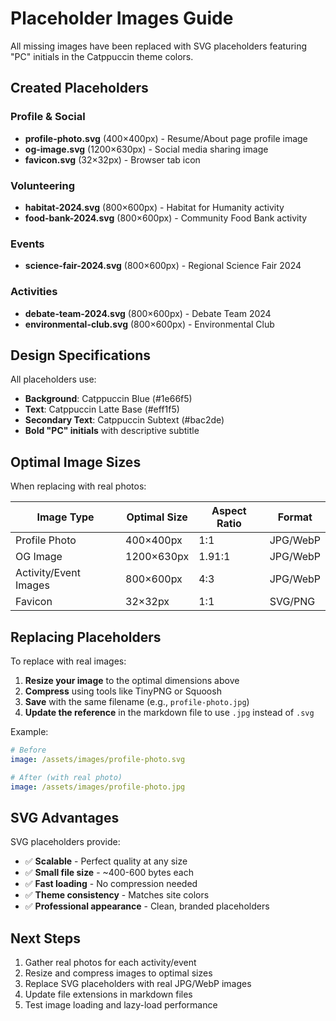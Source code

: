 # Placeholder Images Guide

All missing images have been replaced with SVG placeholders featuring "PC" initials in the Catppuccin theme colors.

## Created Placeholders

### Profile & Social
- **profile-photo.svg** (400×400px) - Resume/About page profile image
- **og-image.svg** (1200×630px) - Social media sharing image
- **favicon.svg** (32×32px) - Browser tab icon

### Volunteering
- **habitat-2024.svg** (800×600px) - Habitat for Humanity activity
- **food-bank-2024.svg** (800×600px) - Community Food Bank activity

### Events
- **science-fair-2024.svg** (800×600px) - Regional Science Fair 2024

### Activities
- **debate-team-2024.svg** (800×600px) - Debate Team 2024
- **environmental-club.svg** (800×600px) - Environmental Club

## Design Specifications

All placeholders use:
- **Background**: Catppuccin Blue (#1e66f5)
- **Text**: Catppuccin Latte Base (#eff1f5)
- **Secondary Text**: Catppuccin Subtext (#bac2de)
- **Bold "PC" initials** with descriptive subtitle

## Optimal Image Sizes

When replacing with real photos:

| Image Type | Optimal Size | Aspect Ratio | Format |
|------------|--------------|--------------|--------|
| Profile Photo | 400×400px | 1:1 | JPG/WebP |
| OG Image | 1200×630px | 1.91:1 | JPG/WebP |
| Activity/Event Images | 800×600px | 4:3 | JPG/WebP |
| Favicon | 32×32px | 1:1 | SVG/PNG |

## Replacing Placeholders

To replace with real images:

1. **Resize your image** to the optimal dimensions above
2. **Compress** using tools like TinyPNG or Squoosh
3. **Save** with the same filename (e.g., `profile-photo.jpg`)
4. **Update the reference** in the markdown file to use `.jpg` instead of `.svg`

Example:
```yaml
# Before
image: /assets/images/profile-photo.svg

# After (with real photo)
image: /assets/images/profile-photo.jpg
```

## SVG Advantages

SVG placeholders provide:
- ✅ **Scalable** - Perfect quality at any size
- ✅ **Small file size** - ~400-600 bytes each
- ✅ **Fast loading** - No compression needed
- ✅ **Theme consistency** - Matches site colors
- ✅ **Professional appearance** - Clean, branded placeholders

## Next Steps

1. Gather real photos for each activity/event
2. Resize and compress images to optimal sizes
3. Replace SVG placeholders with real JPG/WebP images
4. Update file extensions in markdown files
5. Test image loading and lazy-load performance
